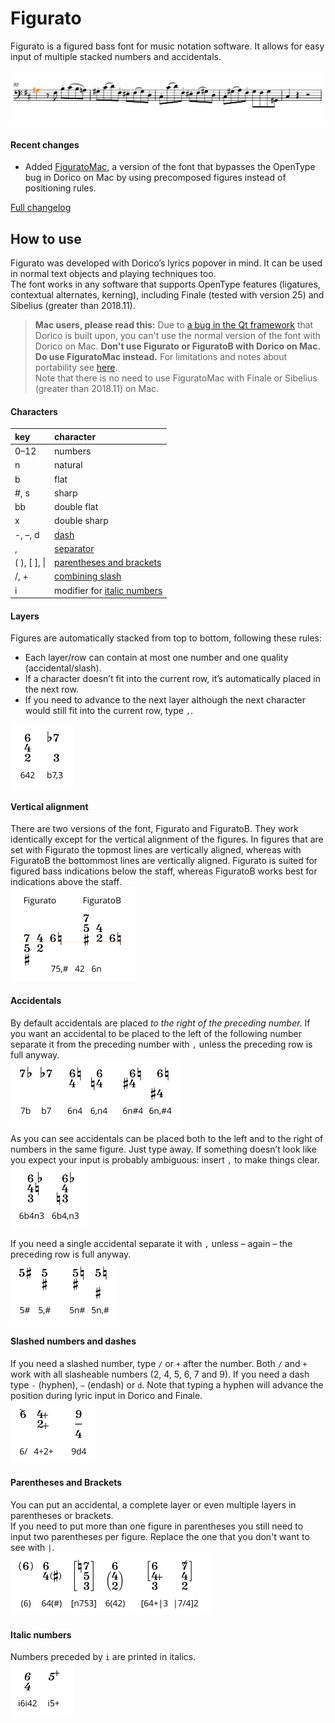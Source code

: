 # Figurato
Figurato is a figured bass font for music notation software. It allows for easy input of multiple stacked numbers and accidentals.

<!-- ![sample](docs/example.svg) -->
![input](docs/input.gif)

#### Recent changes  
- Added [FiguratoMac](docs/FiguratoMac.md), a version of the font that bypasses the OpenType bug in Dorico on Mac by using precomposed figures instead of positioning rules.

[Full changelog](docs/changelog.md)

## How to use
Figurato was developed with Dorico’s lyrics popover in mind. It can be used in normal text objects and playing techniques too.  
The font works in any software that supports OpenType features (ligatures, contextual alternates, kerning), including Finale (tested with version 25) and Sibelius (greater than 2018.11).

>**Mac users, please read this:** Due to [a bug in the Qt framework](https://bugreports.qt.io/browse/QTBUG-69803) that Dorico is built upon, you can't use the normal version of the font with Dorico on Mac. **Don't use Figurato or FiguratoB with Dorico on Mac. Do use FiguratoMac instead.** For limitations and notes about portability see [here](docs/FiguratoMac.md).  
Note that there is no need to use FiguratoMac with Finale or Sibelius (greater than 2018.11) on Mac.


#### Characters
key | character  
:---|:---
0–12 | numbers  
n | natural  
b | flat  
\#, s | sharp  
bb | double flat  
x | double sharp  
-, –, d | [dash](#slashed-numbers-and-dashes)  
, | [separator](#layers)  
( ), [ ], \| | [parentheses and brackets](#parentheses-and-brackets)
/, + | [combining slash](#slashed-numbers-and-dashes)
i | modifier for [italic numbers](#italic-numbers)

#### Layers
Figures are automatically stacked from top to bottom, following these rules:  
- Each layer/row can contain at most one number and one quality (accidental/slash).
- If a character doesn’t fit into the current row, it’s automatically placed in the next row.
- If you need to advance to the next layer although the next character would still fit into the current row, type `,`.

<img src="docs/layers.svg" alt="layers" height="100">

#### Vertical alignment
There are two versions of the font, Figurato and FiguratoB. They work identically except for the vertical alignment of the figures. In figures that are set with Figurato the topmost lines are vertically aligned, whereas with FiguratoB the bottommost lines are vertically aligned. Figurato is suited for figured bass indications below the staff, whereas FiguratoB works best for indications above the staff.  
<img src="docs/FiguratoB.svg" alt="layers" height="150">

#### Accidentals
By default accidentals are placed *to the right of the preceding number.* If you want an accidental to be placed to the left of the following number separate it from the preceding number with `,` unless the preceding row is full anyway.  
<img src="docs/accidentalsLeftRight.svg" alt="accidentals" height="100">

As you can see accidentals can be placed both to the left and to the right of numbers in the same figure. Just type away. If something doesn’t look like you expect your input is probably ambiguous: insert `,` to make things clear.  
<img src="docs/accidentalsAmbiguity.svg" alt="accidentals" height="100">

If you need a single accidental separate it with `,` unless – again – the preceding row is full anyway.  
<img src="docs/accidentalsSingle.svg" alt="accidentals" height="100">

#### Slashed numbers and dashes
If you need a slashed number, type `/` or `+` after the number. Both `/` and `+` work with all slasheable numbers (2, 4, 5, 6, 7 and 9).
If you need a dash type `-` (hyphen), `–` (endash) or `d`.  Note that typing a hyphen will advance the position during lyric input in Dorico and Finale.  
<img src="docs/slashed.svg" alt="slashed figures" height="100">

#### Parentheses and Brackets
You can put an accidental, a complete layer or even multiple layers in parentheses or brackets.  
If you need to put more than one figure in parentheses you still need to input two parentheses per figure. Replace the one that you don't want to see with `|`.  
<img src="docs/parens.svg" alt="parentheses and brackets" height="100">

#### Italic numbers
Numbers preceded by `i` are printed in italics.  
<img src="docs/italics.svg" alt="italic numbers" height="85">